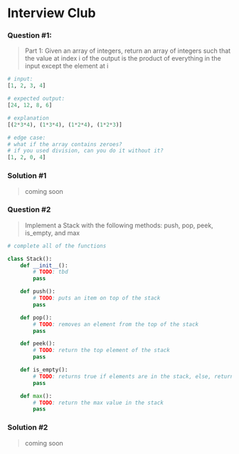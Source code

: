 # Interview Club

### Question #1:
> Part 1: Given an array of integers, return an array of integers such that the value at index i of the output is the product of everything in the input except the element at i

```Python
# input:
[1, 2, 3, 4]

# expected output:
[24, 12, 8, 6]

# explanation
[(2*3*4), (1*3*4), (1*2*4), (1*2*3)]

# edge case:
# what if the array contains zeroes?
# if you used division, can you do it without it?
[1, 2, 0, 4]
```

### Solution #1
> coming soon

### Question #2

> Implement a Stack with the following methods: push, pop, peek, is_empty, and max

```Python
# complete all of the functions

class Stack():
    def __init__():
        # TODO: tbd
        pass

    def push():
        # TODO: puts an item on top of the stack
        pass

    def pop():
        # TODO: removes an element from the top of the stack
        pass

    def peek():
        # TODO: return the top element of the stack
        pass

    def is_empty():
        # TODO: returns true if elements are in the stack, else, return false
        pass

    def max():
        # TODO: return the max value in the stack
        pass

```

### Solution #2
> coming soon
